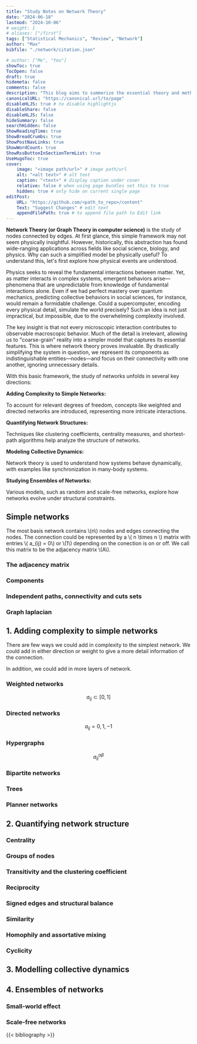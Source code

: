 ```yaml
---
title: "Study Notes on Network Theory"
date: "2024-06-18"
lastmod: "2024-10-06"
# weight: 1
# aliases: ["/first"]
tags: ["Statistical Mechanics", "Review", "Network"]
author: "Max"
bibfile: "./network/citation.json"

# author: ["Me", "You"]
showToc: true
TocOpen: false
draft: true
hidemeta: false
comments: false
description: "This blog aims to summerize the essential theory and method of network study."
canonicalURL: "https://canonical.url/to/page"
disableHLJS: true # to disable highlightjs
disableShare: false
disableHLJS: false
hideSummary: false
searchHidden: false
ShowReadingTime: true
ShowBreadCrumbs: true
ShowPostNavLinks: true
ShowWordCount: true
ShowRssButtonInSectionTermList: true
UseHugoToc: true
cover:
    image: "<image path/url>" # image path/url
    alt: "<alt text>" # alt text
    caption: "<text>" # display caption under cover
    relative: false # when using page bundles set this to true
    hidden: true # only hide on current single page
editPost:
    URL: "https://github.com/<path_to_repo>/content"
    Text: "Suggest Changes" # edit text
    appendFilePath: true # to append file path to Edit link
---
```



__Network Theory (or Graph Theory in computer science)__ is the study of nodes connected by edges. At first glance, this simple framework may not seem physically insightful. However, historically, this abstraction has found wide-ranging applications across fields like social science, biology, and physics. Why can such a simplified model be physically useful? To understand this, let's first explore how physical events are understood.

Physics seeks to reveal the fundamental interactions between matter. Yet, as matter interacts in complex systems, emergent behaviors arise—phenomena that are unpredictable from knowledge of fundamental interactions alone. Even if we had perfect mastery over quantum mechanics, predicting collective behaviors in social sciences, for instance, would remain a formidable challenge. Could a supercomputer, encoding every physical detail, simulate the world precisely? Such an idea is not just impractical, but impossible, due to the overwhelming complexity involved.

The key insight is that not every microscopic interaction contributes to observable macroscopic behavior. Much of the detail is irrelevant, allowing us to "coarse-grain" reality into a simpler model that captures its essential features. This is where network theory proves invaluable. By drastically simplifying the system in question, we represent its components as indistinguishable entities—nodes—and focus on their connectivity with one another, ignoring unnecessary details.

With this basic framework, the study of networks unfolds in several key directions:

__Adding Complexity to Simple Networks:__

To account for relevant degrees of freedom, concepts like weighted and directed networks are introduced, representing more intricate interactions.


__Quantifying Network Structures:__

Techniques like clustering coefficients, centrality measures, and shortest-path algorithms help analyze the structure of networks.


__Modeling Collective Dynamics:__

Network theory is used to understand how systems behave dynamically, with examples like synchronization in many-body systems.


__Studying Ensembles of Networks:__


Various models, such as random and scale-free networks, explore how networks evolve under structural constraints.



## Simple networks

The most basis network contains \\(n\\) nodes and edges connecting the nodes. The connection could be represented by a \\( n \times n \\) matrix with entries \\( a_{ij} = 0\\) or \\(1\\) depending on the conection is on or off. We call this matrix to be the adjacency matrix \\(A\\).

### The adjacency matrix

### Components

### Independent paths, connectivity and cuts sets


### Graph laplacian




## 1. Adding complexity to simple networks

There are few ways we could add in complexity to the simplest network. We could add in either direction or weight to give a more detail information of the connection.

In addition, we could add in more layers of network.



### Weighted networks

$$ a_{ij} \subset [0, 1] $$


### Directed networks

$$ a_{ij} = 0, 1, -1$$

### Hypergraphs

$$ a^{\alpha \beta}_{ij} $$


### Bipartite networks


### Trees



### Planner networks





## 2. Quantifying network structure

### Centrality

### Groups of nodes


### Transitivity and the clustering coefficient

### Reciprocity

### Signed edges and structural balance

### Similarity

### Homophily and assortative mixing

### Cyclicity




## 3. Modelling collective dynamics





## 4. Ensembles of networks


### Small-world effect

### Scale-free networks






{{< bibliography >}}